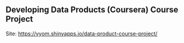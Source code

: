 ## Developing Data Products (Coursera) Course Project

Site: https://vyom.shinyapps.io/data-product-course-project/
